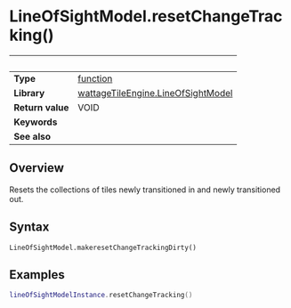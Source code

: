# LineOfSightModel.resetChangeTracking()

|                      | &nbsp;
| -------------------- | ---------------------------------------------------------------
| __Type__             | [function](http://docs.coronalabs.com/api/type/Function.html)
| __Library__          | [wattageTileEngine.LineOfSightModel](type_lineOfSightModel.markdown)
| __Return value__     | VOID
| __Keywords__         |
| __See also__         |


## Overview

Resets the collections of tiles newly transitioned in and newly
transitioned out.


## Syntax

	LineOfSightModel.makeresetChangeTrackingDirty()


## Examples

``````lua
lineOfSightModelInstance.resetChangeTracking()
``````
